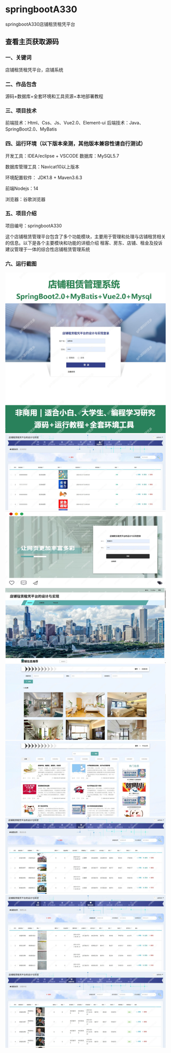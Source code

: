 # springbootA330
springbootA330店铺租赁租凭平台
 
## 查看主页获取源码

### 一、关键词
店铺租赁租凭平台，店铺系统


### 二、作品包含
源码+数据库+全套环境和工具资源+本地部署教程

### 三、项目技术
前端技术：Html、Css、Js、Vue2.0、Element-ui 
后端技术：Java、SpringBoot2.0、MyBatis

### 四、运行环境（以下版本亲测，其他版本兼容性请自行测试）
开发工具：IDEA/eclipse  + VSCODE
数据库：MySQL5.7

数据库管理工具：Navicat10以上版本

环境配置软件： JDK1.8 + Maven3.6.3

前端Nodejs：14

浏览器：谷歌浏览器

### 五、项目介绍
项目编号：springbootA330

这个店铺租赁管理平台包含了多个功能模块，主要用于管理和处理与店铺租赁相关的信息。以下是各个主要模块和功能的详细介绍
租客、房东、店铺、租金及投诉建议管理于一体的综合性店铺租赁管理系统



### 六、运行截图
![cover.png](./cover.png)
![1.png](./1.png)
![2.png](./2.png)
![3.png](./3.png)
![4.png](./4.png)
![5.png](./5.png)
![6.png](./6.png)
![7.png](./7.png)
![8.png](./8.png)
